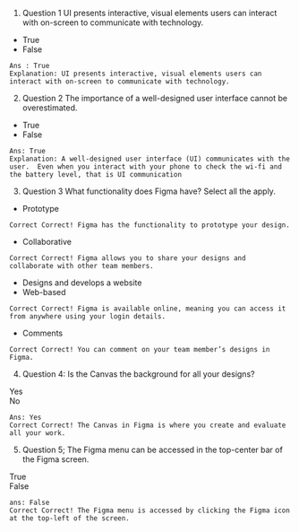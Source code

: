 1. Question 1 
 UI presents interactive, visual elements users can interact with on-screen to communicate with technology.   
  - True   
  - False  
  ```
  Ans : True
  Explanation: UI presents interactive, visual elements users can interact with on-screen to communicate with technology.  
  ```

2. Question 2 
 The importance of a well-designed user interface cannot be overestimated.    

 - True  
 - False  
 ```
 Ans: True
 Explanation: A well-designed user interface (UI) communicates with the user.  Even when you interact with your phone to check the wi-fi and the battery level, that is UI communication
 ```
    
 
3. Question 3 
  What functionality does Figma have? Select all the apply.  
  - Prototype  
  ```
  Correct Correct! Figma has the functionality to prototype your design.
  ```    
  - Collaborative  
  ```
  Correct Correct! Figma allows you to share your designs and collaborate with other team members.
  ```   
  - Designs and develops a website   
  - Web-based  
  ```
  Correct Correct! Figma is available online, meaning you can access it from anywhere using your login details.
  ```   
  - Comments  
  ```
  Correct Correct! You can comment on your team member’s designs in Figma.
  ```  

4. Question 4: Is the Canvas the background for all your designs?  

  Yes   
  No  
  ```
  Ans: Yes
  Correct Correct! The Canvas in Figma is where you create and evaluate all your work.  
  ```

5. Question 5; The Figma menu can be accessed in the top-center bar of the Figma screen.   
 
  True   
  False  
  ```
  ans: False
  Correct Correct! The Figma menu is accessed by clicking the Figma icon at the top-left of the screen.
  ```